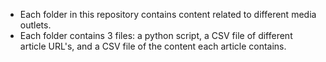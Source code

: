 - Each folder in this repository contains content related to different media outlets.
- Each folder contains 3 files: a python script, a CSV file of different article URL's, and a CSV file of the content each article contains.